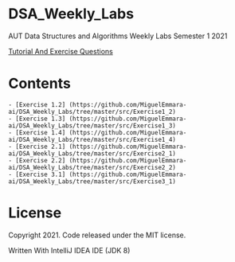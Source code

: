 # DSA_Weekly_Labs

AUT Data Structures and Algorithms Weekly Labs Semester 1 2021

[Tutorial And Exercise Questions](https://github.com/MiguelEmmara-ai/DSA_Weekly_Labs/tree/master/Question%20Handbook)

# Contents
    - [Exercise 1.2] (https://github.com/MiguelEmmara-ai/DSA_Weekly_Labs/tree/master/src/Exercise1_2)
    - [Exercise 1.3] (https://github.com/MiguelEmmara-ai/DSA_Weekly_Labs/tree/master/src/Exercise1_3)
    - [Exercise 1.4] (https://github.com/MiguelEmmara-ai/DSA_Weekly_Labs/tree/master/src/Exercise1_4)
    - [Exercise 2.1] (https://github.com/MiguelEmmara-ai/DSA_Weekly_Labs/tree/master/src/Exercise2_1)
    - [Exercise 2.2] (https://github.com/MiguelEmmara-ai/DSA_Weekly_Labs/tree/master/src/Exercise2_2)
    - [Exercise 3.1] (https://github.com/MiguelEmmara-ai/DSA_Weekly_Labs/tree/master/src/Exercise3_1)
    

# License

Copyright 2021. Code released under the MIT license.

Written With IntelliJ IDEA IDE (JDK 8)
